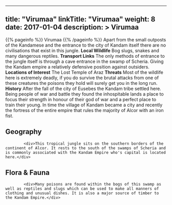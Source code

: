 
---
title: "Virumaa"
linkTitle: "Virumaa"
weight: 8
date: 2017-01-04
description: >
 Virumaa
---

{{% pageinfo %}}
Virumaa
{{% /pageinfo %}}
Apart from the small outposts of the Kandamese and the entrance to the city of Kandam itself there are no civilisations that exist in this jungle.  **Local Wildlife**  Bog slugs, snakes and many dangerous reptiles.  **Transport Links**  The only methods of entrance to the jungle itself is through a cave entrance in the swamp of Scheria. Giving the Kandam empire a relatively defensive position against outsiders.  **Locations of Interest**  The Lost Temple of Araz  **Threats**  Most of the wildlife here is extremely deadly, if you do survive the brutal attacks from one of these creatures the poisons they hold will surely get you in the long run.  **History**  After the fall of the city of Eusebes the Kandam tribe settled here. Being people of war and battle they found the inhospitable lands a place to focus their strength in honour of their god of war and a perfect place to train their young. In time the village of Kandam became a city and recently the fortress of the entire empire that rules the majority of Alcor with an iron fist.

## Geography


            <div>This tropical jungle sits on the southern borders of the continent of Alcor. It rests to the south of the swamps of Scheria and is commonly associated with the Kandam Empire who's capital is located here.</div>
                            

## Flora & Fauna


            <div>Many poisons are found within the bogs of this swamp as well as reptiles and slugs which can be used to make all manners of clothing and unusual dishes. It is also a major source of timber to the Kandam Empire.</div>
